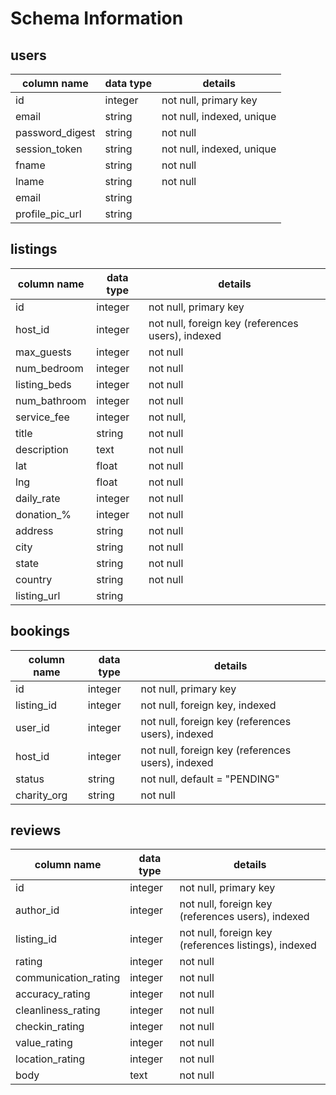 # Schema Information

## users
column name     | data type | details
----------------|-----------|-----------------------
id              | integer   | not null, primary key
email        | string    | not null, indexed, unique
password_digest | string    | not null
session_token   | string    | not null, indexed, unique
fname           | string    | not null
lname           | string    | not null
email           | string    |
profile_pic_url | string    |

## listings
column name   | data type | details
--------------|-----------|-----------------------
id            | integer   | not null, primary key
host_id       | integer   | not null, foreign key (references users), indexed
max_guests       | integer   | not null
num_bedroom       | integer   | not null
listing_beds       | integer   | not null
num_bathroom       | integer   | not null
service_fee       | integer   | not null,
title         | string    | not null
description   | text      | not null
lat           | float     | not null
lng           | float     | not null
daily_rate    | integer   | not null
donation_%    | integer   | not null
address       | string    | not null
city          | string    | not null
state         | string    | not null
country       | string    | not null
listing_url   | string    |

## bookings
column name  | data type | details
-------------|-----------|-----------------------
id           | integer   | not null, primary key
listing_id   | integer   | not null, foreign key, indexed
user_id      | integer   | not null, foreign key (references users), indexed
host_id      | integer   | not null, foreign key (references users), indexed
status       | string    | not null, default = "PENDING"
charity_org  | string    | not null

## reviews
column name   | data type | details
--------------|-----------|-----------------------
id            | integer   | not null, primary key
author_id     | integer   | not null, foreign key (references users), indexed
listing_id    | integer   | not null, foreign key (references listings), indexed
rating        | integer   | not null
communication_rating        | integer   | not null
accuracy_rating        | integer   | not null
cleanliness_rating        | integer   | not null
checkin_rating        | integer   | not null
value_rating        | integer   | not null
location_rating        | integer   | not null
body          | text      | not null
